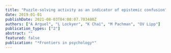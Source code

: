 ```yaml
---
title: "Puzzle-solving activity as an indicator of epistemic confusion"
date: 2019-01-01
publishDate: 2021-08-03T04:08:07.703480Z
authors: ["A Arguel", "L Lockyer", "K Chai", "M Pachman", "OV Lipp"]
publication_types: ["2"]
abstract: ""
featured: false
publication: "*Frontiers in psychology*"
---
```


